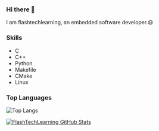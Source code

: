### Hi there 👋

I am flashtechlearning, an embedded software developer.:smiley:

### Skills

- C 
- C++
- Python
- Makefile
- CMake
- Linux

### Top Languages

![Top Langs](https://github-readme-stats.vercel.app/api/top-langs/?username=flashtechlearning&theme=tokyonight)

[![FlashTechLearning GitHub Stats](https://github-readme-stats.vercel.app/api/?username=flashtechlearning&count_private=true&theme=tokyonight&showicons=true)]()
